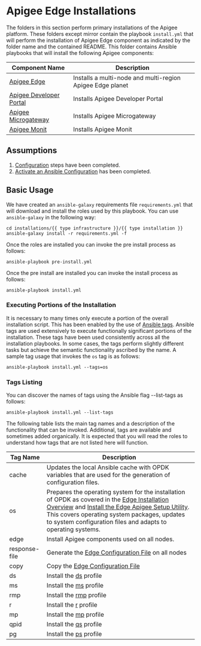 # Apigee Edge Installations

The folders in this section perform primary installations of the Apigee platform. These folders except mirror contain 
the playbook `install.yml` that will perform the installation of Apigee Edge component as indicated by the folder name 
and the contained README. This folder contains Ansible playbooks that will install the following Apigee components:

| Component Name | Description | 
|--- | --- |
| [Apigee Edge](multi-node) | Installs a multi-node and multi-region Apigee Edge planet |
| [Apigee Developer Portal](devportal) | Installs Apigee Developer Portal |
| [Apigee Microgateway](edge-microgateway) | Installs Apigee Microgateway |
| [Apigee Monit](monit) | Installs Apigee Monit |

## Assumptions

1. [Configuration](../README.md#usage-overview ) steps have been completed. 
1. [Activate an Ansible Configuration](../README-configure-ansible.md) has been completed.

## Basic Usage
We have created an `ansible-galaxy` requirements file `requirements.yml` that will download and install the roles 
used by this playbook. You can use `ansible-galaxy` in the following way:


    cd installations/{{ type infrastructure }}/{{ type installation }}
    ansible-galaxy install -r requirements.yml -f
	
Once the roles are installed you can invoke the pre install process as follows:

    ansible-playbook pre-install.yml
    
Once the pre install are installed you can invoke the install process as follows:

    ansible-playbook install.yml

### Executing Portions of the Installation
It is necessary to many times only execute a portion of the overall installation script. This has been enabled by the 
use of [Ansible tags](http://docs.ansible.com/ansible/latest/cli/ansible-playbook.html#cmdoption-ansible-playbook-tags). 
Ansible tags are used extensively to execute functionally significant portions of the installation. These tags have been 
used consistently across all the installation playbooks. In some cases, the tags perform slightly different tasks but 
achieve the semantic functionality ascribed by the name. A sample tag usage that invokes the `os` tag is as follows: 

    ansible-playbook install.yml --tags=os
    
### Tags Listing
You can discover the names of tags using the Ansible flag --list-tags as follows: 

    ansible-playbook install.yml --list-tags
    
The following table lists the main tag names and a description of the functionality that can be invoked. Additional, tags
are available and sometimes added organically. It is expected that you will read the roles to understand how tags that are
not listed here will function. 

| Tag Name | Description |
| --- | --- |
| cache | Updates the local Ansible cache with OPDK variables that are used for the generation of configuration files. |
| os | Prepares the operating system for the installation of OPDK as covered in the [Edge Installation Overview](https://docs.apigee.com/private-cloud/latest/installation-overview) and [Install the Edge Apigee Setup Utility](https://docs.apigee.com/private-cloud/latest/install-edge-apigee-setup-utility). This covers operating system packages, updates to system configuration files and adapts to operating systems. |
| edge | Install Apigee components used on all nodes. |
| response-file | Generate the [Edge Configuration File](https://docs.apigee.com/private-cloud/latest/edge-configuration-file-reference) on all nodes |
| copy | Copy the [Edge Configuration File](https://docs.apigee.com/private-cloud/latest/edge-configuration-file-reference) |
| ds | Install the [ds](https://docs.apigee.com/private-cloud/latest/install-edge-components-node#specifyingthecomponentstoinstall) profile | 
| ms | Install the [ms](https://docs.apigee.com/private-cloud/latest/install-edge-components-node#specifyingthecomponentstoinstall) profile | 
| rmp | Install the [rmp](https://docs.apigee.com/private-cloud/latest/install-edge-components-node#specifyingthecomponentstoinstall) profile | 
| r | Install the [r](https://docs.apigee.com/private-cloud/latest/install-edge-components-node#specifyingthecomponentstoinstall) profile | 
| mp | Install the [mp](https://docs.apigee.com/private-cloud/latest/install-edge-components-node#specifyingthecomponentstoinstall) profile | 
| qpid | Install the [qs](https://docs.apigee.com/private-cloud/latest/install-edge-components-node#specifyingthecomponentstoinstall) profile | 
| pg | Install the [ps](https://docs.apigee.com/private-cloud/latest/install-edge-components-node#specifyingthecomponentstoinstall) profile |
